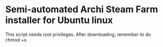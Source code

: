 # Semi-automated Archi Steam Farm installer for Ubuntu linux
This script needs root privileges.
After downloading, remember to do chmod +x
